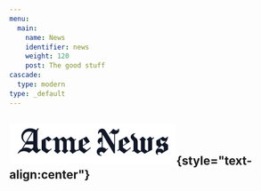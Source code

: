 ```yaml
---
menu:
  main:
    name: News
    identifier: news
    weight: 120
    post: The good stuff
cascade:
  type: modern
type: _default
---
```

![News](news.png){style="text-align:center"}
-----------------

